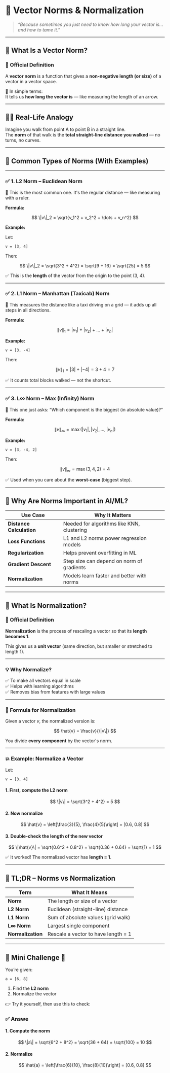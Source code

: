 # 📏 Vector Norms & Normalization

> _“Because sometimes you just need to know how long your vector is… and how to tame it.”_

---

## 🤔 What Is a Vector Norm?

### 📘 Official Definition

A **vector norm** is a function that gives a **non-negative length (or size)** of a vector in a vector space.

🧠 In simple terms:  
It tells us **how long the vector is** — like measuring the length of an arrow.

---

## 🚶‍♂️ Real-Life Analogy

Imagine you walk from point A to point B in a straight line.  
The **norm** of that walk is the **total straight-line distance you walked** — no turns, no curves.

---

## 🧮 Common Types of Norms (With Examples)

---

### ✅ 1. **L2 Norm** – Euclidean Norm

📐 This is the most common one. It's the regular distance — like measuring with a ruler.

**Formula:**

$$
\|v\|_2 = \sqrt{v_1^2 + v_2^2 + \dots + v_n^2}
$$

**Example:**

Let:

```text
v = [3, 4]
```

Then:

$$
\|v\|_2 = \sqrt{3^2 + 4^2} = \sqrt{9 + 16} = \sqrt{25} = 5
$$

✅ This is the **length** of the vector from the origin to the point (3, 4).

---

### ✅ 2. **L1 Norm** – Manhattan (Taxicab) Norm

🚕 This measures the distance like a taxi driving on a grid — it adds up all steps in all directions.

**Formula:**

$$
\|v\|_1 = |v_1| + |v_2| + \dots + |v_n|
$$

**Example:**

```text
v = [3, -4]
```

Then:

$$
\|v\|_1 = |3| + |-4| = 3 + 4 = 7
$$

✅ It counts total blocks walked — not the shortcut.

---

### ✅ 3. **L∞ Norm** – Max (Infinity) Norm

🚨 This one just asks: “Which component is the biggest (in absolute value)?”

**Formula:**

$$
\|v\|_\infty = \max\left(|v_1|, |v_2|, \dots, |v_n|\right)
$$

**Example:**

```text
v = [3, -4, 2]
```

Then:

$$
\|v\|_\infty = \max(3, 4, 2) = 4
$$

✅ Used when you care about the **worst-case** (biggest step).

---

## 🎯 Why Are Norms Important in AI/ML?

| Use Case                 | Why It Matters                             |
| ------------------------ | ------------------------------------------ |
| **Distance Calculation** | Needed for algorithms like KNN, clustering |
| **Loss Functions**       | L1 and L2 norms power regression models    |
| **Regularization**       | Helps prevent overfitting in ML            |
| **Gradient Descent**     | Step size can depend on norm of gradients  |
| **Normalization**        | Models learn faster and better with norms  |

---

## 🔁 What Is Normalization?

### 📘 Official Definition

**Normalization** is the process of rescaling a vector so that its **length becomes 1**.

This gives us a **unit vector** (same direction, but smaller or stretched to length 1).

---

### 💡 Why Normalize?

✅ To make all vectors equal in scale  
✅ Helps with learning algorithms  
✅ Removes bias from features with large values

---

### 🧪 Formula for Normalization

Given a vector $v$, the normalized version is:

$$
\hat{v} = \frac{v}{\|v\|}
$$

You divide **every component** by the vector's norm.

---

### 💥 Example: Normalize a Vector

Let:

```text
v = [3, 4]
```

#### 1. First, compute the L2 norm

$$
\|v\| = \sqrt{3^2 + 4^2} = 5
$$

#### 2. Now normalize

$$
\hat{v} = \left[\frac{3}{5}, \frac{4}{5}\right] = [0.6, 0.8]
$$

#### 3. Double-check the length of the new vector

$$
\|\hat{v}\| = \sqrt{0.6^2 + 0.8^2} = \sqrt{0.36 + 0.64} = \sqrt{1} = 1
$$

✅ It worked! The normalized vector has **length = 1**.

---

## 🧠 TL;DR – Norms vs Normalization

| Term              | What It Means                       |
| ----------------- | ----------------------------------- |
| **Norm**          | The length or size of a vector      |
| **L2 Norm**       | Euclidean (straight-line) distance  |
| **L1 Norm**       | Sum of absolute values (grid walk)  |
| **L∞ Norm**       | Largest single component            |
| **Normalization** | Rescale a vector to have length = 1 |

---

## 🧪 Mini Challenge 🎯

You’re given:

```text
a = [6, 8]
```

1. Find the **L2 norm**
2. Normalize the vector

👉 Try it yourself, then use this to check:

### ✅ Answe

#### 1. Compute the norm

$$
\|a\| = \sqrt{6^2 + 8^2} = \sqrt{36 + 64} = \sqrt{100} = 10
$$

#### 2. Normalize

$$
\hat{a} = \left[\frac{6}{10}, \frac{8}{10}\right] = [0.6, 0.8]
$$
